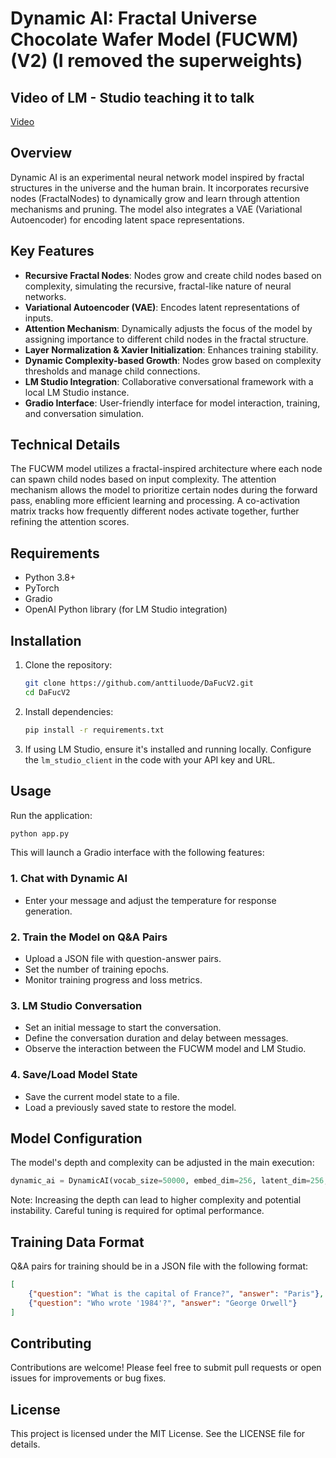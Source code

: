 # Dynamic AI: Fractal Universe Chocolate Wafer Model (FUCWM) (V2) (I removed the superweights) 

## Video of LM - Studio teaching it to talk

[Video](https://www.youtube.com/live/LK7I3kOZ9AM)

## Overview

Dynamic AI is an experimental neural network model inspired by fractal structures in the universe and the human brain. It incorporates recursive nodes (FractalNodes) to dynamically grow and learn through attention mechanisms and pruning. The model also integrates a VAE (Variational Autoencoder) for encoding latent space representations.

## Key Features

- **Recursive Fractal Nodes**: Nodes grow and create child nodes based on complexity, simulating the recursive, fractal-like nature of neural networks.
- **Variational Autoencoder (VAE)**: Encodes latent representations of inputs.
- **Attention Mechanism**: Dynamically adjusts the focus of the model by assigning importance to different child nodes in the fractal structure.
- **Layer Normalization & Xavier Initialization**: Enhances training stability.
- **Dynamic Complexity-based Growth**: Nodes grow based on complexity thresholds and manage child connections.
- **LM Studio Integration**: Collaborative conversational framework with a local LM Studio instance.
- **Gradio Interface**: User-friendly interface for model interaction, training, and conversation simulation.

## Technical Details

The FUCWM model utilizes a fractal-inspired architecture where each node can spawn child nodes based on input complexity. The attention mechanism allows the model to prioritize certain nodes during the forward pass, enabling more efficient learning and processing. A co-activation matrix tracks how frequently different nodes activate together, further refining the attention scores.

## Requirements

- Python 3.8+
- PyTorch
- Gradio
- OpenAI Python library (for LM Studio integration)

## Installation

1. Clone the repository:
   ```bash
   git clone https://github.com/anttiluode/DaFucV2.git
   cd DaFucV2
   ```

2. Install dependencies:
   ```bash
   pip install -r requirements.txt
   ```

3. If using LM Studio, ensure it's installed and running locally. Configure the `lm_studio_client` in the code with your API key and URL.

## Usage

Run the application:
```bash
python app.py
```

This will launch a Gradio interface with the following features:

### 1. Chat with Dynamic AI
- Enter your message and adjust the temperature for response generation.

### 2. Train the Model on Q&A Pairs
- Upload a JSON file with question-answer pairs.
- Set the number of training epochs.
- Monitor training progress and loss metrics.

### 3. LM Studio Conversation
- Set an initial message to start the conversation.
- Define the conversation duration and delay between messages.
- Observe the interaction between the FUCWM model and LM Studio.

### 4. Save/Load Model State
- Save the current model state to a file.
- Load a previously saved state to restore the model.

## Model Configuration

The model's depth and complexity can be adjusted in the main execution:

```python
dynamic_ai = DynamicAI(vocab_size=50000, embed_dim=256, latent_dim=256, output_dim=256, max_depth=7)
```

Note: Increasing the depth can lead to higher complexity and potential instability. Careful tuning is required for optimal performance.

## Training Data Format

Q&A pairs for training should be in a JSON file with the following format:

```json
[
    {"question": "What is the capital of France?", "answer": "Paris"},
    {"question": "Who wrote '1984'?", "answer": "George Orwell"}
]
```

## Contributing

Contributions are welcome! Please feel free to submit pull requests or open issues for improvements or bug fixes.

## License

This project is licensed under the MIT License. See the LICENSE file for details.
